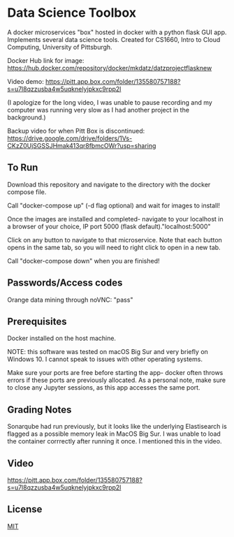 # Data Science Toolbox

A docker microservices "box" hosted in docker with a python flask GUI app. Implements several data science tools. Created for CS1660, Intro to Cloud Computing, University of Pittsburgh.

Docker Hub link for image: https://hub.docker.com/repository/docker/mkdatz/datzprojectflasknew

Video demo: https://pitt.app.box.com/folder/135580757188?s=u7l8qzzusba4w5uqknelyjpkxc9rpp2l

(I apologize for the long video, I was unable to pause recording and my computer was running very slow as I had another project in the background.)

Backup video for when Pitt Box is discontinued: https://drive.google.com/drive/folders/1Vs-CKzZ0UjSGSSJHmak413qr8fbmcOWr?usp=sharing

## To Run

Download this repository and navigate to the directory with the docker compose file. 

Call "docker-compose up" (-d flag optional) and wait for images to install!

Once the images are installed and completed- navigate to your localhost in a browser of your choice, IP port 5000 (flask default)."localhost:5000"

Click on any button to navigate to that microservice. Note that each button opens in the same tab, so you will need to right click to open in a new tab.

Call "docker-compose down" when you are finished!

## Passwords/Access codes

Orange data mining through noVNC: "pass"

## Prerequisites

Docker installed on the host machine.

NOTE: this software was tested on macOS Big Sur and very briefly on Windows 10. I cannot speak to issues with other operating systems.

Make sure your ports are free before starting the app- docker often throws errors if these ports are previously allocated. As a personal note, make sure to close any Jupyter sessions, as this app accesses the same port.

## Grading Notes

Sonarqube had run previously, but it looks like the underlying Elastisearch is flagged as a possible memory leak in MacOS Big Sur. I was unable to load the container corrrectly after running it once. I mentioned this in the video.

## Video

https://pitt.app.box.com/folder/135580757188?s=u7l8qzzusba4w5uqknelyjpkxc9rpp2l


## License
[MIT](https://choosealicense.com/licenses/mit/)
